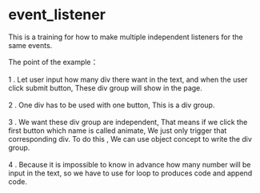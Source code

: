 # event_listener   <br>

This is a training for how to make multiple independent listeners for the same events.  <br> 

The point of the example：  <br> <br>
1 . Let user input how many div there want in the text, and when the user click submit button, These div group will show in the page. <br> <br>
2 . One div has to be used with one button, This is a div group.  <br> <br>
3 . We want these div group are independent, That means if we click the first button which name is called animate, We just only trigger that corresponding div. To do this , We can use object concept to write the div group. <br> <br>
4 . Because it is impossible to know in advance how many number will be input in the text, so we have to use for loop to produces code and append code.
